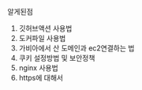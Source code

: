 알게된점
1. 깃허브액션 사용법
2. 도커파일 사용법
3. 가비아에서 산 도메인과 ec2연결하는 법
4. 쿠키 설정방법 및 보안정책
5. nginx 사용법
6. https에 대해서
